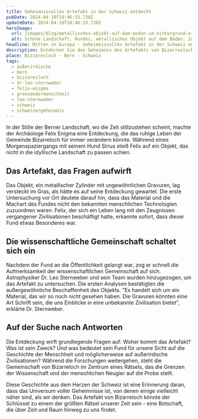 ```yaml
---
title: Geheimnisvolles Artefakt in der Schweiz entdeckt
pubDate: 2024-04-10T18:46:33.730Z
updateDate: 2024-04-10T18:46:33.730Z
heroImage:
  url: /images/blog/metallisches-objekt-auf-dem-boden-im-hintergrund-ein-dorf-zu-sehen.webp
  alt: Schöne Landschaft. Rundes, metallisches Objekt auf dem Boden. Im Hintergrund ist ein Dorf zu sehen.
headline: Mitten in Europa - Geheimnisvolles Artefakt in der Schweiz entdeckt
description: Entdecken Sie das Geheimnis des Artefakts von Bizarresloch, ein mysteriöser Fund im Kanton Bern, der die wissenschaftliche Gemeinschaft in Aufruhr versetzt.
place: Bizzaresloch - Bern - Schweiz
tags:
  - außerirdische
  - bern
  - bizzaresloch
  - dr-leo-sternweber
  - felix-enigma
  - grenzendermenschheit
  - leo-sternweber
  - schweiz
  - schweizergeheimnis
---
```


In der Stille der Berner Landschaft, wo die Zeit stillzustehen scheint, machte der Archäologe Felix Enigma eine Entdeckung, die das ruhige Leben der Gemeinde Bizarreloch für immer verändern könnte. Während eines Morgenspaziergangs mit seinem Hund Sirius stieß Felix auf ein Objekt, das nicht in die idyllische Landschaft zu passen schien.

## Das Artefakt, das Fragen aufwirft

Das Objekt, ein metallischer Zylinder mit ungewöhnlichen Gravuren, lag versteckt im Gras, als hätte es auf seine Entdeckung gewartet. Die erste Untersuchung vor Ort deutete darauf hin, dass das Material und die Machart des Fundes nicht den bekannten menschlichen Technologien zuzuordnen waren. Felix, der sich ein Leben lang mit den Zeugnissen vergangener Zivilisationen beschäftigt hatte, erkannte sofort, dass dieser Fund etwas Besonderes war.

## Die wissenschaftliche Gemeinschaft schaltet sich ein

Nachdem der Fund an die Öffentlichkeit gelangt war, zog er schnell die Aufmerksamkeit der wissenschaftlichen Gemeinschaft auf sich. Astrophysiker Dr. Leo Sternweber und sein Team wurden hinzugezogen, um das Artefakt zu untersuchen. Die ersten Analysen bestätigten die außergewöhnliche Beschaffenheit des Objekts. "Es handelt sich um ein Material, das wir so noch nicht gesehen haben. Die Gravuren könnten eine Art Schrift sein, die uns Einblicke in eine unbekannte Zivilisation bietet", erklärte Dr. Sternweber.

## Auf der Suche nach Antworten

Die Entdeckung wirft grundlegende Fragen auf: Woher kommt das Artefakt? Was ist sein Zweck? Und was bedeutet sein Fund für unsere Sicht auf die Geschichte der Menschheit und möglicherweise auf außerirdische Zivilisationen? Während die Forschungen weitergehen, steht die Gemeinschaft von Bizarreloch im Zentrum eines Rätsels, das die Grenzen der Wissenschaft und der menschlichen Neugier auf die Probe stellt.

Diese Geschichte aus dem Herzen der Schweiz ist eine Erinnerung daran, dass das Universum voller Geheimnisse ist, von denen einige vielleicht näher sind, als wir denken. Das Artefakt von Bizarreloch könnte der Schlüssel zu einem der größten Rätsel unserer Zeit sein - eine Botschaft, die über Zeit und Raum hinweg zu uns findet.

